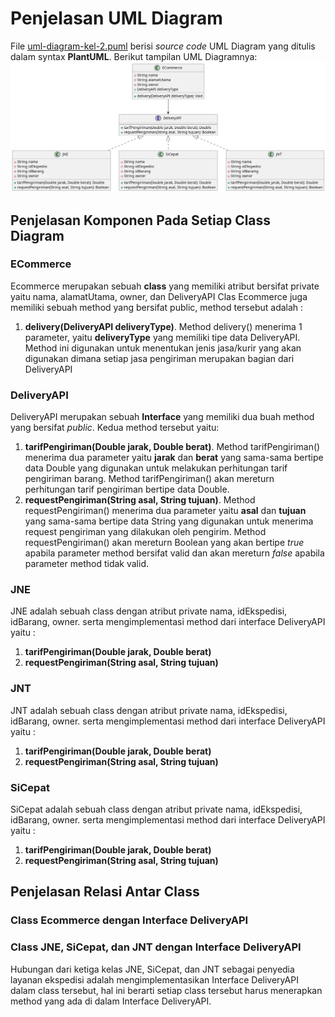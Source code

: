# Penjelasan UML Diagram
File [uml-diagram-kel-2.puml](https://github.com/andrisan-ub/pbpu-a-2022/blob/2-uml-kelompok-2/Kelompok%202/uml-diagram-kel-2.puml) berisi *source code* UML Diagram yang ditulis dalam syntax **PlantUML**. Berikut tampilan UML Diagramnya:
![UMLDiagram](uml-diagram-kel-2.png)
## Penjelasan Komponen Pada Setiap Class Diagram

### ECommerce
Ecommerce merupakan sebuah **class** yang memiliki atribut bersifat private yaitu nama, alamatUtama, owner, dan DeliveryAPI
Clas Ecommerce juga memiliki sebuah method yang bersifat public, method tersebut adalah :
1. **delivery(DeliveryAPI deliveryType)**. Method delivery() menerima 1 parameter, yaitu **deliveryType** yang memiliki tipe data DeliveryAPI. Method ini digunakan untuk menentukan jenis jasa/kurir yang akan digunakan dimana setiap jasa pengiriman merupakan bagian dari DeliveryAPI

### DeliveryAPI
DeliveryAPI merupakan sebuah **Interface** yang memiliki dua buah method yang bersifat *public*. Kedua method tersebut yaitu:
1. **tarifPengiriman(Double jarak, Double berat)**. Method tarifPengiriman() menerima dua parameter yaitu **jarak** dan **berat** yang sama-sama bertipe data Double yang digunakan untuk melakukan perhitungan tarif pengiriman barang. Method tarifPengiriman() akan mereturn perhitungan tarif pengiriman bertipe data Double.
2. **requestPengiriman(String asal, String tujuan)**. Method requestPengiriman() menerima dua parameter yaitu **asal** dan **tujuan** yang sama-sama bertipe data String yang digunakan untuk menerima request pengiriman yang dilakukan oleh pengirim. Method requestPengiriman() akan mereturn Boolean yang akan bertipe *true* apabila parameter method bersifat valid dan akan mereturn *false* apabila parameter method tidak valid.

### JNE
JNE adalah sebuah class dengan atribut private nama, idEkspedisi, idBarang, owner. serta mengimplementasi method dari interface DeliveryAPI yaitu :
1. **tarifPengiriman(Double jarak, Double berat)**
2. **requestPengiriman(String asal, String tujuan)**

### JNT
JNT adalah sebuah class dengan atribut private nama, idEkspedisi, idBarang, owner. serta mengimplementasi method dari interface DeliveryAPI yaitu :
1. **tarifPengiriman(Double jarak, Double berat)**
2. **requestPengiriman(String asal, String tujuan)**

### SiCepat
SiCepat adalah sebuah class dengan atribut private nama, idEkspedisi, idBarang, owner. serta mengimplementasi method dari interface DeliveryAPI yaitu :
1. **tarifPengiriman(Double jarak, Double berat)**
2. **requestPengiriman(String asal, String tujuan)**

## Penjelasan Relasi Antar Class

### Class Ecommerce dengan Interface DeliveryAPI

### Class JNE, SiCepat, dan JNT dengan Interface DeliveryAPI
Hubungan dari ketiga kelas JNE, SiCepat, dan JNT sebagai penyedia layanan ekspedisi adalah mengimplementasikan Interface DeliveryAPI dalam class tersebut, hal ini berarti setiap class tersebut harus menerapkan method yang ada di dalam Interface DeliveryAPI.
